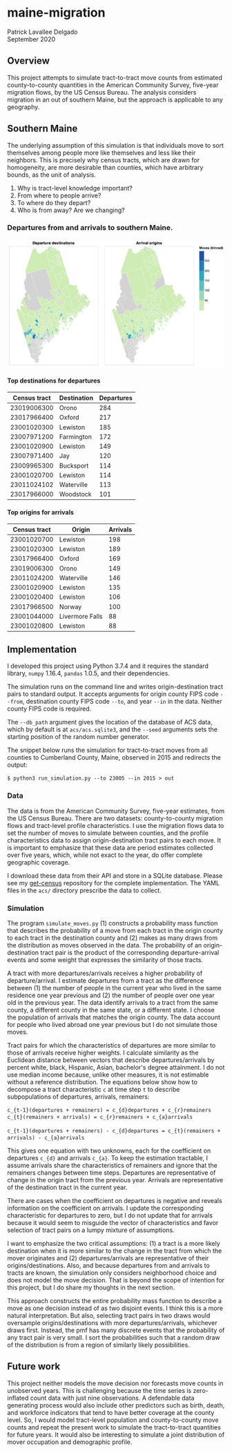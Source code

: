 # maine-migration
Patrick Lavallee Delgado \
September 2020

## Overview

This project attempts to simulate tract-to-tract move counts from estimated county-to-county quantities in the American Community Survey, five-year migration flows, by the US Census Bureau. The analysis considers migration in an out of southern Maine, but the approach is applicable to any geography.

## Southern Maine

The underlying assumption of this simulation is that individuals move to sort themselves among people more like themselves and less like their neighbors. This is precisely why census tracts, which are drawn for homogeneity, are more desirable than counties, which have arbitrary bounds, as the unit of analysis.

1. Why is tract-level knowledge important?
2. From where to people arrive?
3. To where do they depart?
4. Who is from away? Are we changing?

### Departures from and arrivals to southern Maine.

![simulated moves](map.png)

#### Top destinations for departures

| Census tract | Destination | Departures |
| ------------ | ---- | ----- |
| 23019006300 | Orono | 284 |
| 23017966400 | Oxford | 217 |
| 23001020300 | Lewiston | 185 |
| 23007971200 | Farmington | 172 |
| 23001020900 | Lewiston | 149 |
| 23007971400 | Jay | 120 |
| 23009965300 | Bucksport | 114 |
| 23001020700 | Lewiston | 114 |
| 23011024102 | Waterville | 113 |
| 23017966000 | Woodstock | 101 |

#### Top origins for arrivals

| Census tract | Origin | Arrivals |
| ------------ | ---- | ----- |
| 23001020700 | Lewiston | 198 |
| 23001020300 | Lewiston | 189 |
| 23017966400 | Oxford | 169 |
| 23019006300 | Orono | 149 |
| 23011024200 | Waterville | 146 |
| 23001020900 | Lewiston | 135 |
| 23001020400 | Lewiston | 106 |
| 23017966500 | Norway | 100 |
| 23001044000 | Livermore Falls | 88 |
| 23001020800 | Lewiston | 88 |

## Implementation

I developed this project using Python 3.7.4 and it requires the standard library, `numpy` 1.16.4, `pandas` 1.0.5, and their dependencies.

The simulation runs on the command line and writes origin-destination tract pairs to standard output. It accepts arguments for origin county FIPS code `--from`, destination county FIPS code `--to`, and year `--in` in the data. Neither county FIPS code is required.

The `--db_path` argument gives the location of the database of ACS data, which by default is at `acs/acs.sqlite3`, and the `--seed` arguments sets the starting position of the random number generator.

The snippet below runs the simulation for tract-to-tract moves from all counties to Cumberland County, Maine, observed in 2015 and redirects the output:

```
$ python3 run_simulation.py --to 23005 --in 2015 > out
```

### Data

The data is from the American Community Survey, five-year estimates, from the US Census Bureau. There are two datasets: county-to-county migration flows and tract-level profile characteristics. I use the migration flows data to set the number of moves to simulate between counties, and the profile characteristics data to assign origin-destination tract pairs to each move. It is important to emphasize that these data are period estimates collected over five years, which, while not exact to the year, do offer complete geographic coverage.

I download these data from their API and store in a SQLite database. Please see my [get-census](https://github.com/lavalleedelgado/get-census) repository for the complete implementation. The YAML files in the `acs/` directory prescribe the data to collect.

### Simulation

The program `simulate_moves.py` (1) constructs a probability mass function that describes the probability of a move from each tract in the origin county to each tract in the destination county and (2) makes as many draws from the distribution as moves observed in the data. The probability of an origin-destination tract pair is the product of the corresponding departure-arrival events and some weight that expresses the similarity of those tracts.

A tract with more departures/arrivals receives a higher probability of departure/arrival. I estimate departures from a tract as the difference between (1) the number of people in the current year who lived in the same residence one year previous and (2) the number of people over one year old in the previous year. The data identify arrivals to a tract from the same county, a different county in the same state, or a different state. I choose the population of arrivals that matches the origin county. The data account for people who lived abroad one year previous but I do not simulate those moves.

Tract pairs for which the characteristics of departures are more similar to those of arrivals receive higher weights. I calculate similarity as the Euclidean distance between vectors that describe departures/arrivals by percent white, black, Hispanic, Asian, bachelor's degree attainment. I do not use median income because, unlike other measures, it is not estimable without a reference distribution. The equations below show how to decompose a tract characteristic `c` at time step `t` to describe subpopulations of departures, arrivals, remainers:

```
c_{t-1}(departures + remainers) = c_{d}departures + c_{r}remainers
c_{t}(remainers + arrivals) = c_{r}remainers + c_{a}arrivals

c_{t-1}(departures + remainers) - c_{d}departures = c_{t}(remainers + arrivals) - c_{a}arrivals
```

This gives one equation with two unknowns, each for the coefficient on departures `c_{d}` and arrivals `c_{a}`. To keep the estimation tractable, I assume arrivals share the characteristics of remainers and ignore that the remainers changes between time steps. Departures are representative of change in the origin tract from the previous year. Arrivals are representative of the destination tract in the current year.

There are cases when the coefficient on departures is negative and reveals information on the coefficient on arrivals. I update the corresponding characteristic for departures to zero, but I do not update that for arrivals because it would seem to misguide the vector of characteristics and favor selection of tract pairs on a lumpy mixture of assumptions.

I want to emphasize the two critical assumptions: (1) a tract is a more likely destination when it is more similar to the change in the tract from which the mover originates and (2) departures/arrivals are representative of their origins/destinations. Also, and because departures from and arrivals to tracts are known, the simulation only considers neighborhood choice and does not model the move decision. That is beyond the scope of intention for this project, but I do share my thoughts in the next section.

This approach constructs the entire probability mass function to describe a move as one decision instead of as two disjoint events. I think this is a more natural interpretation. But also, selecting tract pairs in two draws would oversample origins/destinations with more departures/arrivals, whichever draws first. Instead, the pmf has many discrete events that the probability of any tract pair is very small. I sort the probabilities such that a random draw of the distribution is from a region of similarly likely possibilities.

## Future work

This project neither models the move decision nor forecasts move counts in unobserved years. This is challenging because the time series is zero-inflated count data with just nine observations. A defendable data generating process would also include other predictors such as birth, death, and workforce indicators that tend to have better coverage at the county level. So, I would model tract-level population and county-to-county move counts and repeat the present work to simulate the tract-to-tract quantities for future years. It would also be interesting to simulate a joint distribution of mover occupation and demographic profile.


<!-- 
This portfolio explores whether and why people migrate into, out from, and around Maine. I use data from the American Community Survey, 5-year estimate, (ACS) by the US Census Bureau and from the Quarterly Census of Employment & Wages (QCEW) by the Bureau of Labor Statistics to map and analyze these trends. These data reveal to where Mainers move and identify the local characteristics that might continue to encourage migration.

## Research questions
- Is it safe to compare ACS 5-year estimates of adjacent years?
- How many Mainers by county relocate out of state?
- How many new Mainers by county relocate to the state?
- Between which counties do Mainers move?
- Where does the population consolidate?
    - cluster tracts into population centers
    - identify a stopping condition: population and physical size?
    - identify "disenfranchised" or isolated tracts
    - allow membership in multiple clusters
- How do these cluster characteristics change with migration?
    - demographic composition
    - educational attainment
    - median household income
    - median age
    - population density
    - access to broadband
    - access to healthcare
- How do average tradable and local wages change?
- How do health and education change?
- How does voting behavior change? (voting, op-ed sentiment, social media?)
- Does migration in one year predict these outcomes in another?
- How do tracts compare by cluster membership?
    - northern Maine versus southern Maine
    - clustered versus not clustered

## Policy questions
- What are the top line consequences of migration?
- How can policy avert worse outcomes in areas that migration affects?

## Next steps
1. Download data for each year from 2000 through 2018.
2. Join data in a database.
3. Draw visualizations:
    - map of county-level migration
    - map of clusters
    - map of cluster-level population change
    - correlations between migrations and cluster characteristics
4. Find other interesting data:
    - road maps to measure time and distance to populations
    - migration between clusters instead of just counties
    - birth and death statistics to subtract from cluster population change
    - health outcomes, insurance claims, or spending generally
    - voter registration and election outcomes

## Get more resources
Maine DOL
John Doerr
Maine & Co.
Live and Work in Maine
Food and aquaculture industry growth
Northern Maine Development Commission
Economic Development Administration
- Denise Garland

Camoine, Jim Demesis (sp?)
Peter Steele
The Beacon Group

** Start with John Doerr
** Maine Department of Community Development

Get foot in the door with economic development company!
Maine Technology Institute for jobs.
 -->
